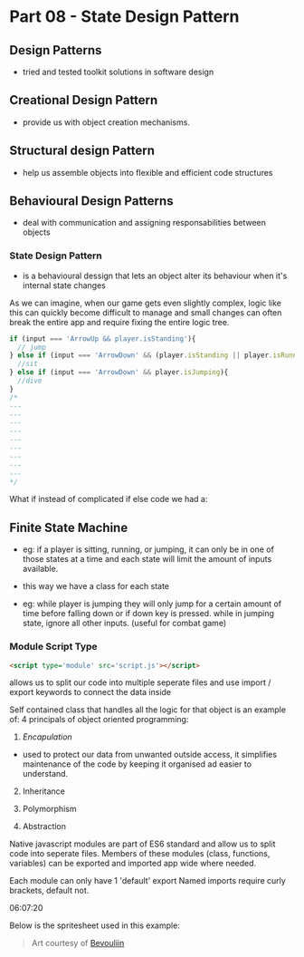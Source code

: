 # Part 08 - State Design Pattern

## Design Patterns

- tried and tested toolkit solutions in software design

## Creational Design Pattern

- provide us with object creation mechanisms.

## Structural design Pattern

- help us assemble objects into flexible and efficient code structures

## Behavioural Design Patterns

- deal with communication and assigning responsabilities between objects

### State Design Pattern

- is a behavioural dessign that lets an object alter its behaviour when it's internal state changes

As we can imagine, when our game gets even slightly complex, logic like this can quickly become difficult to manage and small changes can often break the entire app and require fixing the entire logic tree.

```js
if (input === 'ArrowUp && player.isStanding'){
  // jump
} else if (input === 'ArrowDown' && (player.isStanding || player.isRunning)){
  //sit
} else if (input === 'ArrowDown' && player.isJumping){
  //dive
}
/*
---
---
---
---
---
---
---
---
---
*/
```

What if instead of complicated if else code we had a:

## Finite State Machine

- eg: if a player is sitting, running, or jumping, it can only be in one of those states at a time and each state will limit the amount of inputs available.

- this way we have a class for each state

- eg: while player is jumping they will only jump for a certain amount of time before falling down or if down key is pressed. while in jumping state, ignore all other inputs. (useful for combat game)

### Module Script Type

```html
<script type='module' src='script.js'></script>
```

allows us to split our code into multiple seperate files and use import / export keywords to connect the data inside

Self contained class that handles all the logic for that object is an example of:
4 principals of object oriented programming:

1. *Encapulation*

- used to protect our data from unwanted outside access, it simplifies maintenance of the code by keeping it organised ad easier to understand.

2. Inheritance

3. Polymorphism

4. Abstraction

Native javascript modules are part of ES6 standard and allow us to split code into seperate files.
Members of these modules (class, functions, variables) can be exported and imported app wide where needed.

Each module can only have 1 'default' export
Named imports require curly brackets, default not.

06:07:20

Below is the spritesheet used in this example:
> Art courtesy of [Bevouliin](https://bevouliin.com/category/free_game_asset/)
